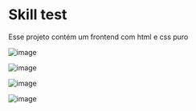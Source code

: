 
# Skill test

Esse projeto contém um frontend com html e css puro


![image](https://github.com/OliverRai/skill-teste-codebyteam/assets/45560284/7ce455ab-721d-464f-9c06-f7b0872c6809)

![image](https://github.com/OliverRai/skill-teste-codebyteam/assets/45560284/e679ff75-c908-447a-819f-fe3c3f46cc32)

![image](https://github.com/OliverRai/skill-teste-codebyteam/assets/45560284/0a66bf91-3414-4010-b87c-a894d1be7f18)

![image](https://github.com/OliverRai/skill-teste-codebyteam/assets/45560284/1b692443-eb71-456a-990e-4400b008294c)

